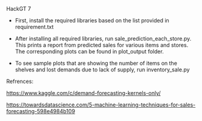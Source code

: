 HackGT 7

- First, install the required libraries based on the list provided in requirement.txt
 
- After installing all required libraries, run sale_prediction_each_store.py. This prints a report from predicted sales for various items and stores. The corresponding plots can be found in plot_output folder. 
 
- To see  sample plots that are showing the number of items on the shelves and lost demands due to lack of supply, run inventory_sale.py 

Refrences:

https://www.kaggle.com/c/demand-forecasting-kernels-only/

https://towardsdatascience.com/5-machine-learning-techniques-for-sales-forecasting-598e4984b109

